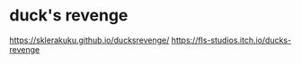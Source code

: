 # duck's revenge

https://sklerakuku.github.io/ducksrevenge/
https://fls-studios.itch.io/ducks-revenge
